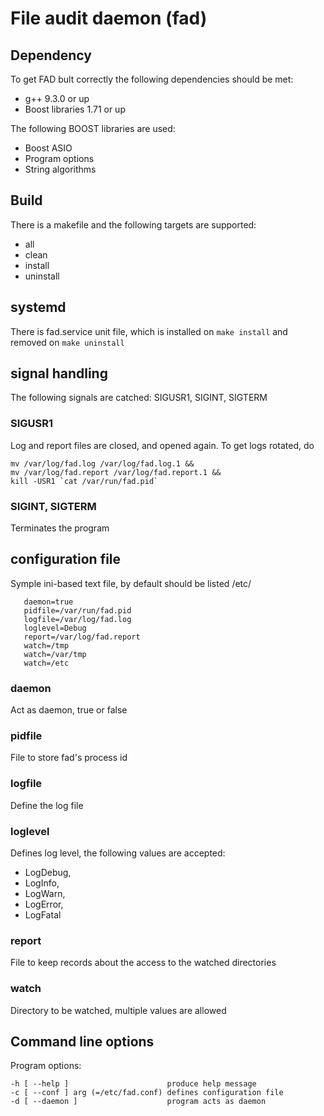 # File audit daemon (fad)

## Dependency
To get FAD bult correctly the following dependencies should be met:
* g++ 9.3.0 or up
* Boost libraries 1.71 or up

The following BOOST libraries are used:
* Boost ASIO
* Program options
* String algorithms

## Build
There is a makefile and the following targets are supported:
- all
- clean
- install
- uninstall

## systemd
There is fad.service unit file, which is installed on `make install` and removed on `make uninstall`

## signal handling
The following signals are catched: SIGUSR1, SIGINT, SIGTERM

### SIGUSR1
Log and report files are closed, and opened again. To get logs rotated, do

    mv /var/log/fad.log /var/log/fad.log.1 && 
    mv /var/log/fad.report /var/log/fad.report.1 &&
    kill -USR1 `cat /var/run/fad.pid`


### SIGINT, SIGTERM
Terminates the program

## configuration file
Symple ini-based text file, by default should be listed /etc/

       daemon=true
       pidfile=/var/run/fad.pid
       logfile=/var/log/fad.log
       loglevel=Debug
       report=/var/log/fad.report
       watch=/tmp
       watch=/var/tmp
       watch=/etc

### daemon
Act as daemon, true or false

### pidfile
File to store fad's process id

### logfile
Define the log file

### loglevel
Defines log level, the following values are accepted:
* LogDebug,
* LogInfo,
* LogWarn,
* LogError,
* LogFatal

### report
File to keep records about the access to the watched directories

### watch
Directory to be watched, multiple values are allowed

## Command line options
Program options:

    -h [ --help ]                      produce help message
    -c [ --conf ] arg (=/etc/fad.conf) defines configuration file
    -d [ --daemon ]                    program acts as daemon
    
